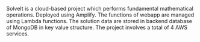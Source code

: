 SolveIt is a cloud-based project which performs fundamental mathematical operations. Deployed using Amplify. The functions of webapp are managed using Lambda functions. The solution data are stored in backend database of MongoDB in key value structure. The project involves a total of 4 AWS services.
